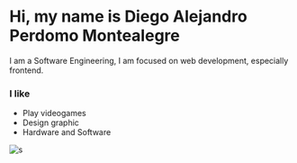 # Hi, my name is Diego Alejandro Perdomo Montealegre  
I am a Software Engineering, I am focused on web development, especially frontend.  
### I like
- Play videogames
- Design graphic
- Hardware and Software


![s](https://i.imgur.com/fcyOrED.gif)

<!---
vegas29/vegas29 is a ✨ special ✨ repository because its `README.md` (this file) appears on your GitHub profile.
You can click the Preview link to take a look at your changes.
--->
